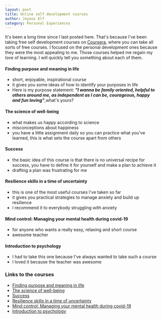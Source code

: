 ```yaml
---
layout: post
title: Online self development courses
author: Joyous Elf
category: Personal Experiences
---
```

It's been a long time since I last posted here. That's because I've been taking free self development courses on [Coursera](https://www.coursera.org/), where you can take all sorts of free courses. I focused on the personal development ones because they were the most appealing to me. Those courses helped me regain my love of learning. I will quickly tell you something about each of them.

#### Finding purpose and meaning in life
- short, enjoyable, inspirational course
- it gives you some ideas of how to identify your purposes in life
- Here is my purpose statement: ***"I wanna be family oriented, helpful to others around me, as independent as I can be, courageous, happy and fun loving"***,what's yours?

#### The science of well-being
- what makes us happy according to science
- misconceptions about happiness
- you have a little assignment daily so you can practice what you've learned, this is what sets the course apart from others

#### Success
- the basic idea of this course is that there is no universal recipe for success, you have to define it for yourself and make a plan to achieve it
- drafting a plan was frustrating for me

#### Resilience skills in a time of uncertainty
- this is one of the most useful courses I've taken so far
- it gives you practical strategies to manage anxiety and build up resilience
- I recommend it to everybody struggling with anxiety

#### Mind control: Managing your mental health during covid-19
- for anyone who wants a really easy, relaxing and short course
- awesome teacher

#### Introduction to psychology
- I had to take this one because I've always wanted to take such a course
- I loved it because the teacher was awesome

### Links to the courses

- [Finding purpose and meaning in life](https://www.coursera.org/learn/finding-purpose-and-meaning-in-life/home/welcome)
- [The science of well-being](https://www.coursera.org/learn/the-science-of-well-being/home/welcome)
- [Success](https://www.coursera.org/learn/wharton-success/home/welcome)
- [Resilience skills in a time of uncertainty](https://www.coursera.org/learn/resilience-uncertainty/home/welcome)
- [Mind control: Managing your mental health during covid-19](https://www.coursera.org/learn/manage-health-covid-19/home/welcome)
- [Introduction to psychology](https://www.coursera.org/learn/introduction-psych/home/welcome)
